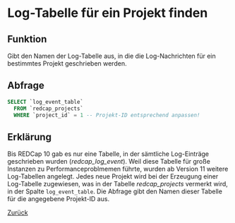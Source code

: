 # Log-Tabelle für ein Projekt finden

## Funktion
Gibt den Namen der Log-Tabelle aus, in die die Log-Nachrichten für ein bestimmtes Projekt geschrieben werden.

## Abfrage
```SQL
SELECT `log_event_table`
  FROM `redcap_projects` 
  WHERE `project_id` = 1 -- Projekt-ID entsprechend anpassen!
```

## Erklärung

Bis REDCap 10 gab es nur eine Tabelle, in der sämtliche Log-Einträge geschrieben wurden (_redcap_log_event_). Weil diese Tabelle für große Instanzen zu Performanceproblmemen führte, wurden ab Version 11 weitere Log-Tabellen angelegt. Jedes neue Projekt wird bei der Erzeugung einer Log-Tabelle zugewiesen, was in der Tabelle _redcap_projects_ vermerkt wird, in der Spalte `log_event_table`. Die Abfrage gibt den Namen dieser Tabelle für die angegebene Projekt-ID aus.

[Zurück](../README.md)